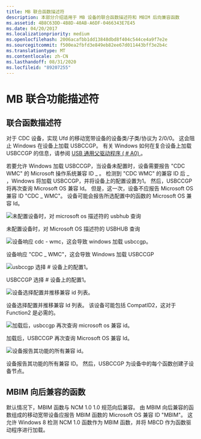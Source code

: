 ```yaml
---
title: MB 联合函数描述符
description: 本部分介绍适用于 MB 设备的联合函数描述符和 MBIM 后向兼容函数
ms.assetid: 4B8C63DD-4B8D-40AB-A6DF-0466343E7E45
ms.date: 04/20/2017
ms.localizationpriority: medium
ms.openlocfilehash: 2006acafbb1dd13848dbd8f404c544ce4a9f7e2e
ms.sourcegitcommit: f500ea2fbfd3e849eb82ee67d011443bff3e2b4c
ms.translationtype: MT
ms.contentlocale: zh-CN
ms.lasthandoff: 08/31/2020
ms.locfileid: "89207255"
---
```

# <a name="mb-union-function-descriptors"></a>MB 联合功能描述符


## <a name="union-function-descriptors"></a>联合函数描述符


对于 CDC 设备，实现 Ufd 的移动宽带设备的设备类/子类/协议为 2/0/0。 这会阻止 Windows 在设备上加载 USBCCGP。 有关 Windows 如何在复合设备上加载 USBCCGP 的信息，请参阅 [USB 通用父驱动程序 ( # A0) ](/windows-hardware/drivers/ddi/index)。

若要允许 Windows 加载 USBCCGP，当设备未配置时，设备需要报告 "CDC WMC" 的 Microsoft 操作系统兼容 ID \_ 。 检测到 "CDC WMC" 的兼容 ID 后 \_ ，Windows 将加载 USBCCGP，并将设备上的配置设置为1。 然后，USBCCGP 将再次查询 Microsoft OS 兼容 Id。 但是，这一次，设备不应报告 Microsoft OS 兼容 ID "CDC \_ WMC"。 设备可能会报告所选配置中的函数的 Microsoft OS 兼容 Id。

![未配置设备时，对 microsoft os 描述符的 usbhub 查询](images/mbim1.png)

未配置设备时，对 Microsoft OS 描述符的 USBHUB 查询

![设备响应 cdc \- wmc，这会导致 windows 加载 usbccgp。](images/mbim2.png)

设备响应 "CDC \_ WMC"，这会导致 Windows 加载 USBCCGP

![usbccgp 选择 \# 设备上的配置1。](images/mbim3.png)

USBCCGP 选择 \# 设备上的配置1。

![设备选择配置并推移兼容 id 列表。](images/mbim4.png)

设备选择配置并推移兼容 Id 列表。 该设备可能包括 CompatID2，这对于 Function2 是必需的。

![加载后，usbccgp 再次查询 microsoft os 兼容 id。](images/mbim5.png)

加载后，USBCCGP 再次查询 Microsoft OS 兼容 Id。

![设备报告其功能的所有兼容 id。](images/mbim6.png)

设备报告其功能的所有兼容 ID。 然后，USBCCGP 为设备中的每个函数创建子设备节点。

## <a name="mbim-backward-compatible-functions"></a>MBIM 向后兼容的函数


默认情况下，MBIM 函数与 NCM 1.0 1.0 规范向后兼容。 由 MBIM 向后兼容的函数组成的移动宽带设备应报告 MBIM 函数的 Microsoft OS 兼容 ID "MBIM"。 这允许 Windows 8 检测 NCM 1.0 函数作为 MBIM 函数，并将 MBCD 作为函数驱动程序进行加载。

 

